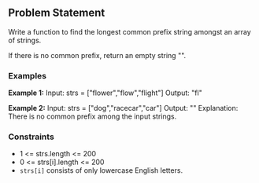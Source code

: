 ## Problem Statement

Write a function to find the longest common prefix string amongst an array of strings.

If there is no common prefix, return an empty string "".

### Examples

**Example 1:**
Input: strs = ["flower","flow","flight"]
Output: "fl"

**Example 2:**
Input: strs = ["dog","racecar","car"]
Output: ""
Explanation: There is no common prefix among the input strings.

### Constraints

- 1 <= strs.length <= 200
- 0 <= strs[i].length <= 200
- `strs[i]` consists of only lowercase English letters.
